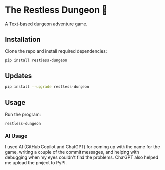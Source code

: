 # The Restless Dungeon 👾

A Text-based dungeon adventure game.

## Installation

Clone the repo and install required dependencies:

```bash
pip install restless-dungeon
```

## Updates

```bash
pip install --upgrade restless-dungeon
```

## Usage

Run the program:

```bash
restless-dungeon
```


### AI Usage

I used AI (GitHub Copilot and ChatGPT) for coming up with the name for the game, writing a couple of the commit messages, and helping with debugging when my eyes couldn't find the problems. ChatGPT also helped me upload the project to PyPI.
